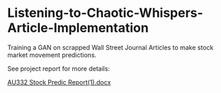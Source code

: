 # Listening-to-Chaotic-Whispers-Article-Implementation
Training a GAN on scrapped Wall Street Journal Articles to make stock market movement predictions.

See project report for more details:

[AU332 Stock Predic Report(1).docx](https://github.com/helording/Listening-to-Chaotic-Whispers-Article-Implementation/files/9877413/AU332.Stock.Predic.Report.1.docx)
